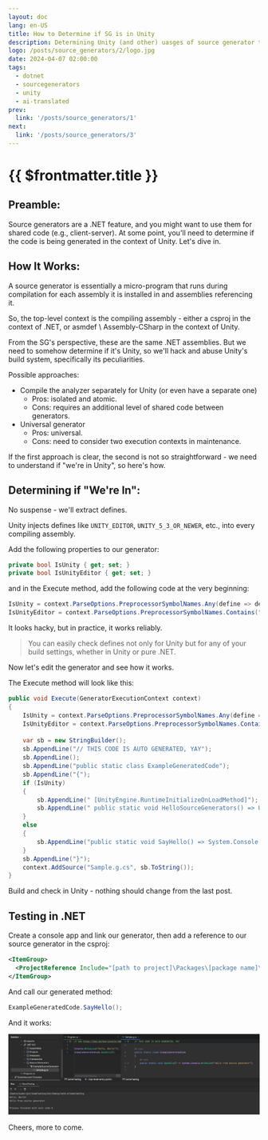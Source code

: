 ```yaml
---
layout: doc
lang: en-US
title: How to Determine if SG is in Unity
description: Determining Unity (and other) uasges of source generator to make it reusable acrosss environments.
logo: /posts/source_generators/2/logo.jpg
date: 2024-04-07 02:00:00
tags:
  - dotnet
  - sourcegenerators
  - unity
  - ai-translated
prev:
  link: '/posts/source_generators/1'
next:
  link: '/posts/source_generators/3'
---
```

# {{ $frontmatter.title }}

## Preamble:

Source generators are a .NET feature, and you might want to use them for shared code (e.g., client-server). At some point, you'll need to determine if the code is being generated in the context of Unity. Let's dive in.

## How It Works:

A source generator is essentially a micro-program that runs during compilation for each assembly it is installed in and assemblies referencing it.

So, the top-level context is the compiling assembly - either a csproj in the context of .NET, or asmdef \ Assembly-CSharp in the context of Unity.

From the SG's perspective, these are the same .NET assemblies. But we need to somehow determine if it's Unity, so we'll hack and abuse Unity's build system, specifically its peculiarities.

Possible approaches:

* Compile the analyzer separately for Unity (or even have a separate one)
    * Pros: isolated and atomic.
    * Cons: requires an additional level of shared code between generators.
* Universal generator
    * Pros: universal.
    * Cons: need to consider two execution contexts in maintenance.

If the first approach is clear, the second is not so straightforward - we need to understand if "we're in Unity", so here's how.

## Determining if "We're In":

No suspense - we'll extract defines.

Unity injects defines like `UNITY_EDITOR`, `UNITY_5_3_OR_NEWER`, etc., into every compiling assembly.

Add the following properties to our generator:

```csharp
private bool IsUnity { get; set; }
private bool IsUnityEditor { get; set; }
```

and in the Execute method, add the following code at the very beginning:

```csharp
IsUnity = context.ParseOptions.PreprocessorSymbolNames.Any(define => define.Contains("UNITY"));
IsUnityEditor = context.ParseOptions.PreprocessorSymbolNames.Contains("UNITY_EDITOR");
```

It looks hacky, but in practice, it works reliably.

> You can easily check defines not only for Unity but for any of your build settings, whether in Unity or pure .NET.

Now let's edit the generator and see how it works.

The Execute method will look like this:

```csharp
public void Execute(GeneratorExecutionContext context)
{
    IsUnity = context.ParseOptions.PreprocessorSymbolNames.Any(define => define.Contains("UNITY"));
    IsUnityEditor = context.ParseOptions.PreprocessorSymbolNames.Contains("UNITY_EDITOR");

    var sb = new StringBuilder();
    sb.AppendLine("// THIS CODE IS AUTO GENERATED, YAY");
    sb.AppendLine();
    sb.AppendLine("public static class ExampleGeneratedCode");
    sb.AppendLine("{");
    if (IsUnity)
    {
        sb.AppendLine("	[UnityEngine.RuntimeInitializeOnLoadMethod]");
        sb.AppendLine("	public static void HelloSourceGenerators() => UnityEngine.Debug.Log("Hello from source generator");");
    }
    else
    {
        sb.AppendLine("public static void SayHello() => System.Console.WriteLine("Hello from source generator");");
    }
    sb.AppendLine("}");
    context.AddSource("Sample.g.cs", sb.ToString());
}
```

Build and check in Unity - nothing should change from the last post.

## Testing in .NET

Create a console app and link our generator, then add a reference to our source generator in the csproj:

```xml
<ItemGroup>
  <ProjectReference Include="[path to project]\Packages\[package name]\src~\[generator name].csproj" OutputItemType="Analyzer" ReferenceOutputAssembly="false"/>
</ItemGroup>
```

And call our generated method:

```csharp
ExampleGeneratedCode.SayHello();
```

And it works:

![1](1.png)

Cheers, more to come.
